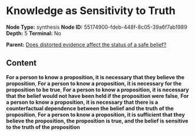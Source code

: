 # Knowledge as Sensitivity to Truth

**Node Type:** synthesis
**Node ID:** 55174900-fdeb-448f-8c05-39a6f7ab1989
**Depth:** 5
**Terminal:** No

**Parent:** [Does distorted evidence affect the status of a safe belief?](does-distorted-evidence-affect-the-status-of-a-safe-belief-antithesis-87343af1-9df3-4821-9c29-287749f98725.md)

## Content

**For a person to know a proposition, it is necessary that they believe the proposition**, **For a person to know a proposition, it is necessary for the proposition to be true**, **For a person to know a proposition, it is necessary that the belief would not have been held if the proposition were false**, **For a person to know a proposition, it is necessary that there is a counterfactual dependence between the belief and the truth of the proposition**, **For a person to know a proposition, it is sufficient that they believe the proposition, the proposition is true, and the belief is sensitive to the truth of the proposition**
